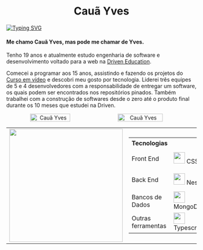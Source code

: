 <h1 align="center">Cauã Yves</h1>

[![Typing SVG](https://readme-typing-svg.herokuapp.com/?color=4169E1&size=35&center=true&vCenter=true&width=1000&lines=HELLO,+My+name+is+Cauã+Yves;I'm+19+years+old;I'm+from+Brazil;Be+Welcome!+:%29)](https://git.io/typing-svg) 

<div>
   <h4>Me chamo Cauã Yves, mas pode me chamar de Yves.</h4>
   <p>Tenho 19 anos e atualmente estudo engenharia de software e desenvolvimento voltado para a web na <a href="https://www.driven.com.br">Driven Education</a>.</p>
   <p>Comecei a programar aos 15 anos, assistindo e fazendo os projetos do <a href="https://www.cursoemvideo.com/">Curso em vídeo</a> e descobri meu gosto por tecnologia. Liderei três equipes de 5 e 4 desenvolvedores com a responsabilidade de entregar um software, os quais podem ser encontrados nos repositórios pinados. Também trabalhei com a construção de softwares desde o zero até o produto final durante os 10 meses que estudei na Driven.</p>
</div>

<div align="center">
   <div style="display: flex; align-items: center;">
      <img height="auto" width="46%" src="https://github-readme-stats.vercel.app/api?username=CauaYves&show_icons=true&theme=algolia&include_all_commits=true&count_private=true" alt="Cauã Yves"/>  
      
   <img height="auto" width="48.7%" src="https://github-readme-streak-stats.herokuapp.com/?user=CauaYves&theme=algolia" alt="Cauã Yves" />
   </div>
</div>

<div align="center">
<table>
    <tr>
        <td>
            <img width="300" src="https://github-readme-stats.vercel.app/api/top-langs/?username=CauaYves&layout=pie&theme=algolia" />
        </td>
        <td>
             <table>
          <tr>
            <th>Tecnologias</th>
          </tr>
          <tr>
            <td>Front End</td>
            <td><img src="https://cdn.jsdelivr.net/gh/devicons/devicon/icons/css3/css3-original.svg" height="30px" /> CSS3</td>
            <td><img src="https://cdn.jsdelivr.net/gh/devicons/devicon/icons/react/react-original.svg" height="30px" /> React</td>
            <td><img src="https://cdn.jsdelivr.net/gh/devicons/devicon/icons/html5/html5-original.svg" height="30px" /> HTML</td>
            <td><img src="https://cdn.jsdelivr.net/gh/devicons/devicon/icons/javascript/javascript-original.svg" height="30px" /> Javascript</td>
          </tr>
          <tr>
            <td>Back End</td>
            <td><img src="https://cdn.jsdelivr.net/gh/devicons/devicon/icons/nestjs/nestjs-plain.svg" height="30px" /> Nest</td>
            <td><img src="https://cdn.jsdelivr.net/gh/devicons/devicon/icons/express/express-original.svg" height="30px" /> Express</td>
            <td><img src="https://cdn.jsdelivr.net/gh/devicons/devicon/icons/jest/jest-plain.svg" height="30px" /> Jest</td>
            <td><img src="https://cdn.jsdelivr.net/gh/devicons/devicon/icons/nodejs/nodejs-original.svg" height="30px" /> NodeJs</td>
          </tr>
          <tr>
            <td>Bancos de Dados</td>
            <td><img src="https://cdn.jsdelivr.net/gh/devicons/devicon/icons/mongodb/mongodb-original.svg" height="30px"/> MongoDB</td>
            <td><img src="https://cdn.jsdelivr.net/gh/devicons/devicon/icons/postgresql/postgresql-original.svg" height="30px"/> PostgreSQL</td>
            <td><img src="https://cdn.jsdelivr.net/gh/devicons/devicon/icons/redis/redis-original.svg" height="30px" /> Redis</td>
          </tr>
          <tr>
            <td>Outras ferramentas</td>
            <td><img src="https://cdn.jsdelivr.net/gh/devicons/devicon/icons/typescript/typescript-original.svg" height="30px" /> Typescript</td>
            <td><img src="https://github.com/CauaYves/CauaYves/assets/108950428/6737ce11-303c-4a09-965b-789f3695b136" height="30px"> Prisma</td>
          </tr>
        </table>
        </td>
    </tr>
</table>
   
</div>
